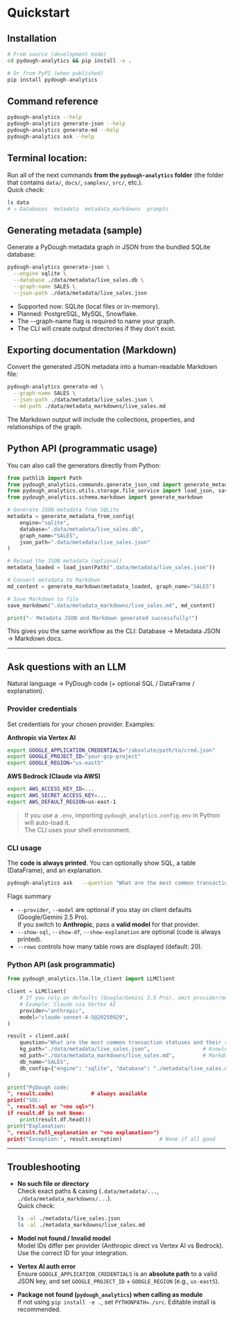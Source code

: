 # Quickstart

## Installation

  ```bash
  # From source (development mode)
  cd pydough-analytics && pip install -e .

  # Or from PyPI (when published)
  pip install pydough-analytics
  ```

## Command reference

```bash
pydough-analytics --help
pydough-analytics generate-json --help
pydough-analytics generate-md --help
pydough-analytics ask --help
```

## **Terminal location:** 

Run all of the next commands **from the `pydough-analytics` folder** (the folder that contains `data/`, `docs/`, `samples/`, `src/`, etc.).  
 Quick check:
 ```bash
 ls data
 # → Databases  metadata  metadata_markdowns  prompts
 ```

## Generating metadata (sample)

Generate a PyDough metadata graph in JSON from the bundled SQLite database:

  ```bash
  pydough-analytics generate-json \
    --engine sqlite \
    --database ./data/metadata/live_sales.db \
    --graph-name SALES \
    --json-path ./data/metadata/live_sales.json
  ```

- Supported now: SQLite (local files or in-memory).
- Planned: PostgreSQL, MySQL, Snowflake.
- The --graph-name flag is required to name your graph.
- The CLI will create output directories if they don’t exist.

## Exporting documentation (Markdown)

Convert the generated JSON metadata into a human-readable Markdown file:

  ```bash
  pydough-analytics generate-md \
    --graph-name SALES \
    --json-path ./data/metadata/live_sales.json \
    --md-path ./data/metadata_markdowns/live_sales.md
  ```

The Markdown output will include the collections, properties, and relationships of the graph.

## Python API (programmatic usage)

You can also call the generators directly from Python:

```python
from pathlib import Path
from pydough_analytics.commands.generate_json_cmd import generate_metadata_from_config
from pydough_analytics.utils.storage.file_service import load_json, save_markdown
from pydough_analytics.schema.markdown import generate_markdown

# Generate JSON metadata from SQLite
metadata = generate_metadata_from_config(
    engine="sqlite",
    database=".data/metadata/live_sales.db",
    graph_name="SALES",
    json_path=".data/metadata/live_sales.json"
)

# Reload the JSON metadata (optional)
metadata_loaded = load_json(Path(".data/metadata/live_sales.json"))

# Convert metadata to Markdown
md_content = generate_markdown(metadata_loaded, graph_name="SALES")

# Save Markdown to file
save_markdown(".data/metadata_markdowns/live_sales.md", md_content)

print("✅ Metadata JSON and Markdown generated successfully!")
```

This gives you the same workflow as the CLI:
Database → Metadata JSON → Markdown docs.

---

## Ask questions with an LLM

Natural language → PyDough code (+ optional SQL / DataFrame / explanation).

### Provider credentials

Set credentials for your chosen provider. Examples:

**Anthropic via Vertex AI**
```bash
export GOOGLE_APPLICATION_CREDENTIALS="/absolute/path/to/cred.json"
export GOOGLE_PROJECT_ID="your-gcp-project"
export GOOGLE_REGION="us-east5"
```

**AWS Bedrock (Claude via AWS)**
```bash
export AWS_ACCESS_KEY_ID=...
export AWS_SECRET_ACCESS_KEY=...
export AWS_DEFAULT_REGION=us-east-1
```

> If you use a `.env`, importing `pydough_analytics.config.env` in Python will auto-load it.  
> The CLI uses your shell environment.

### CLI usage

The **code is always printed**. You can optionally show SQL, a table (DataFrame), and an explanation.

```bash
pydough-analytics ask   --question "What are the most common transaction statuses and their respective counts?"   --engine sqlite   --database ./metadata/live_sales.db   --db-name SALES   --md-path .data/metadata_markdowns/live_sales.md   --kg-path .data/metadata/live_sales.json   --provider anthropic   --model claude-sonnet-4-5@20250929   --show-sql --show-df --show-explanation
```

Flags summary

- `--provider`, `--model` are optional if you stay on client defaults (Google/Gemini 2.5 Pro).  
  If you switch to **Anthropic**, pass a **valid model** for that provider.
- `--show-sql`, `--show-df`, `--show-explanation` are optional (code is always printed).
- `--rows` controls how many table rows are displayed (default: 20).

### Python API (ask programmatic)

```python
from pydough_analytics.llm.llm_client import LLMClient

client = LLMClient(
    # If you rely on defaults (Google/Gemini 2.5 Pro), omit provider/model.
    # Example: Claude via Vertex AI
    provider="anthropic",
    model="claude-sonnet-4-5@20250929",
)

result = client.ask(
    question="What are the most common transaction statuses and their respective counts?",
    kg_path="./data/metadata/live_sales.json",                 # Knowledge Graph JSON
    md_path="./data/metadata_markdowns/live_sales.md",         # Markdown doc for the DB
    db_name="SALES",
    db_config={"engine": "sqlite", "database": "./metadata/live_sales.db"},
)

print("PyDough code:
", result.code)            # always available
print("SQL:
", result.sql or "<no sql>")
if result.df is not None:
    print(result.df.head())
print("Explanation:
", result.full_explanation or "<no explanation>")
print("Exception:", result.exception)            # None if all good
```

---

## Troubleshooting

- **No such file or directory**  
  Check exact paths & casing (`.data/metadata/...`, `./data/metadata_markdowns/...`).  
  Quick check:
  ```bash
  ls -al ./metadata/live_sales.json
  ls -al ./metadata_markdowns/live_sales.md
  ```

- **Model not found / Invalid model**  
  Model IDs differ per provider (Anthropic direct vs Vertex AI vs Bedrock).  
  Use the correct ID for your integration.

- **Vertex AI auth error**  
  Ensure `GOOGLE_APPLICATION_CREDENTIALS` is an **absolute path** to a valid JSON key,
  and set `GOOGLE_PROJECT_ID` + `GOOGLE_REGION` (e.g., `us-east5`).

- **Package not found (`pydough_analytics`) when calling as module**  
  If not using `pip install -e .`, set `PYTHONPATH=./src`. Editable install is recommended.